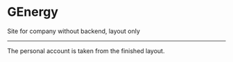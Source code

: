 # GEnergy
Site for company without backend, layout only

***
The personal account is taken from the finished layout.
